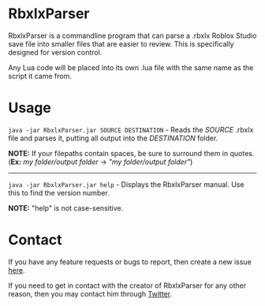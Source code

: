 # RbxlxParser
RbxlxParser is a commandline program that can parse a .rbxlx Roblox Studio save file into smaller files that are easier to review. This is specifically designed for version control.

Any Lua code will be placed into its own .lua file with the same name as the script it came from.

# Usage
`java -jar RbxlxParser.jar SOURCE DESTINATION` - Reads the _SOURCE_ .rbxlx file and parses it, putting all output into the _DESTINATION_ folder.

**NOTE:** If your filepaths contain spaces, be sure to surround them in quotes. (**Ex:** _my folder/output folder_ -> _"my folder/output folder"_)

----

`java -jar RbxlxParser.jar help` - Displays the RbxlxParser manual. Use this to find the version number.

**NOTE:** "help" is not case-sensitive.

# Contact
If you have any feature requests or bugs to report, then create a new issue [here](https://github.com/BeachedSiren22/RbxlxParser/issues/new/choose).

If you need to get in contact with the creator of RbxlxParser for any other reason, then you may contact him through [Twitter](https://twitter.com/Warven22).